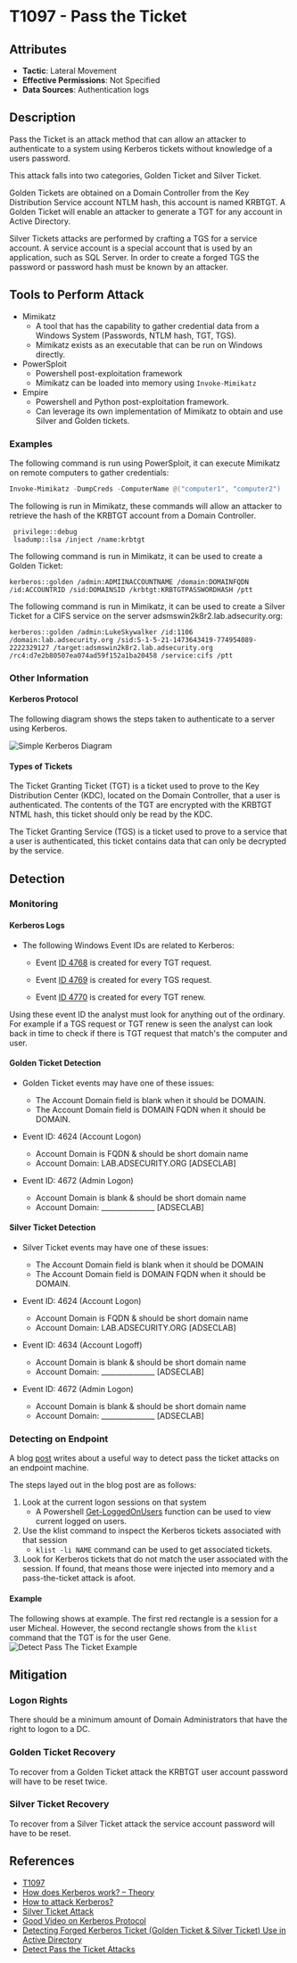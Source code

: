 # T1097 - Pass the Ticket

## Attributes

- **Tactic**: Lateral Movement
- **Effective Permissions**: Not Specified
- **Data Sources**: Authentication logs

## Description

Pass the Ticket is an attack method that can allow an attacker to authenticate to a system using Kerberos tickets without knowledge of a users password.

This attack falls into two categories, Golden Ticket and Silver Ticket.

Golden Tickets are obtained on a Domain Controller from the Key Distribution Service account NTLM hash, this account is named KRBTGT. A Golden Ticket will enable an attacker to generate a TGT for any account in Active Directory.

Silver Tickets attacks are performed by crafting a TGS for a service account. A service account is a special account that is used by an application, such as SQL Server. In order to create a forged TGS the password or password hash must be known by an attacker.

## Tools to Perform Attack

- Mimikatz
  - A tool that has the capability to gather credential data from a Windows System (Passwords, NTLM hash, TGT, TGS).
  - Mimikatz exists as an executable that can be run on Windows directly.
- PowerSploit
  - Powershell post-exploitation framework
  - Mimikatz can be loaded into memory using ```Invoke-Mimikatz```
- Empire
  - Powershell and Python post-exploitation framework.
  - Can leverage its own implementation of Mimikatz to obtain and use Silver and Golden tickets.

### Examples

The following command is run using PowerSploit, it can execute Mimikatz on remote computers to gather credentials:

```powershell
Invoke-Mimikatz -DumpCreds -ComputerName @("computer1", "computer2")
```

The following is run in Mimikatz, these commands will allow an attacker to retrieve the hash of the KRBTGT account from a Domain Controller.

```shell
 privilege::debug
 lsadump::lsa /inject /name:krbtgt
```

The following command is run in Mimikatz, it can be used to create a Golden Ticket:

```shell
kerberos::golden /admin:ADMIINACCOUNTNAME /domain:DOMAINFQDN /id:ACCOUNTRID /sid:DOMAINSID /krbtgt:KRBTGTPASSWORDHASH /ptt
```

The following command is run in Mimikatz, it can be used to create a Silver Ticket for a CIFS service on the server adsmswin2k8r2.lab.adsecurity.org:

```shell
kerberos::golden /admin:LukeSkywalker /id:1106 /domain:lab.adsecurity.org /sid:S-1-5-21-1473643419-774954089-2222329127 /target:adsmswin2k8r2.lab.adsecurity.org /rc4:d7e2b80507ea074ad59f152a1ba20458 /service:cifs /ptt
```

### Other Information

#### Kerberos Protocol

The following diagram shows the steps taken to authenticate to a server using Kerberos.

![Simple Kerberos Diagram](https://www.varonis.com/blog/wp-content/uploads/2018/07/Kerberos-Graphics-1-v2-787x790.jpg)

#### Types of Tickets

The Ticket Granting Ticket (TGT) is a ticket used to prove to the Key Distribution Center (KDC), located on the Domain Controller, that a user is authenticated. The contents of the TGT are encrypted with the KRBTGT NTML hash, this ticket should only be read by the KDC.

The Ticket Granting Service (TGS) is a ticket used to prove to a service that a user is authenticated, this ticket contains data that can only be decrypted by the service.

## Detection

### Monitoring

#### Kerberos Logs

- The following Windows Event IDs are related to Kerberos:

  - Event [ID 4768](https://www.ultimatewindowssecurity.com/securitylog/encyclopedia/event.aspx?eventID=4768) is created for every TGT request.

  - Event [ID 4769](https://www.ultimatewindowssecurity.com/securitylog/encyclopedia/event.aspx?eventID=4769) is created for every TGS request.

  - Event [ID 4770](https://www.ultimatewindowssecurity.com/securitylog/encyclopedia/event.aspx?eventID=4770) is created for every TGT renew.

Using these event ID the analyst must look for anything out of the ordinary. For example if a TGS request or TGT renew is seen the analyst can look back in time to check if there is TGT request that match's the computer and user.

#### Golden Ticket Detection

- Golden Ticket events may have one of these issues:
  - The Account Domain field is blank when it should be DOMAIN.
  - The Account Domain field is DOMAIN FQDN when it should be DOMAIN.

- Event ID: 4624 (Account Logon)
  - Account Domain is FQDN & should be short domain name
  - Account Domain:        LAB.ADSECURITY.ORG   [ADSECLAB]

- Event ID: 4672 (Admin Logon)
  - Account Domain is blank & should be short domain name
  - Account Domain:        _______________   [ADSECLAB]

#### Silver Ticket Detection

- Silver Ticket events may have one of these issues:
  - The Account Domain field is blank when it should be DOMAIN
  - The Account Domain field is DOMAIN FQDN when it should be DOMAIN.

- Event ID: 4624 (Account Logon)
  - Account Domain is FQDN & should be short domain name
  - Account Domain:        LAB.ADSECURITY.ORG   [ADSECLAB]

- Event ID: 4634 (Account Logoff)
  - Account Domain is blank & should be short domain name
  - Account Domain:        _______________   [ADSECLAB]

- Event ID: 4672 (Admin Logon)
  - Account Domain is blank & should be short domain name
  - Account Domain:        _______________   [ADSECLAB]

### Detecting on Endpoint

A blog [post](https://blog.stealthbits.com/detect-pass-the-ticket-attacks) writes about a useful way to detect pass the ticket attacks on an endpoint machine.

The steps layed out in the blog post are as follows:

1. Look at the current logon sessions on that system
    - A Powershell [Get-LoggedOnUsers](https://github.com/tmmtsmith/Powershell/blob/master/Get-LoggedOnUsers.ps1) function can be used to view current logged on users.
2. Use the klist command to inspect the Kerberos tickets associated with that session
    - ```klist -li NAME``` command can be used to get associated tickets.
3. Look for Kerberos tickets that do not match the user associated with the session.  If found, that means those were injected into memory and a pass-the-ticket attack is afoot.  
  
#### Example

The following shows at example. The first red rectangle is a session for a user Micheal. However, the second rectangle shows from the ```klist``` command that the TGT is for the user Gene.
![Detect Pass The Ticket Example](https://blog.stealthbits.com/wp-content/uploads/2019/02/image-28.png)

## Mitigation

### Logon Rights

There should be a minimum amount of Domain Administrators that have the right to logon to a DC.

### Golden Ticket Recovery

To recover from a Golden Ticket attack the KRBTGT user account password will have to be reset twice.

### Silver Ticket Recovery

To recover from a Silver Ticket attack the service account password will have to be reset.

## References

- [T1097](https://attack.mitre.org/techniques/T1097/)
- [How does Kerberos work? – Theory](https://www.tarlogic.com/en/blog/how-kerberos-works/)
- [How to attack Kerberos?](https://www.tarlogic.com/en/blog/how-to-attack-kerberos/)
- [Silver Ticket Attack](https://adsecurity.org/?p=2011)
- [Good Video on Kerberos Protocol](https://www.youtube.com/watch?v=WXgKiiFqJbI)
- [Detecting Forged Kerberos Ticket (Golden Ticket & Silver Ticket) Use in Active Directory](https://adsecurity.org/?p=1515)
- [Detect Pass the Ticket Attacks](https://blog.stealthbits.com/detect-pass-the-ticket-attacks)
